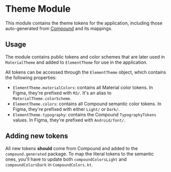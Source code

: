# Theme Module

This module contains the theme tokens for the application, including those auto-generated from [Compound](https://github.com/vector-im/compound-design-tokens)
and its mappings.

## Usage

The module contains public tokens and color schemes that are later used in `MaterialTheme` and added to `ElementTheme` for use in the application.

All tokens can be accessed through the `ElementTheme` object, which contains the following properties:

* `ElementTheme.materialColors`: contains all Material color tokens. In Figma, they're prefixed with `M3/`. It's an alias to `MaterialTheme.colorScheme`.
* `ElementTheme.colors`: contains all Compound semantic color tokens. In Figma, they're prefixed with either `Light/` or `Dark/`.
* `ElementTheme.typography`: contains the Compound `TypographyTokens` values. In Figma, they're prefixed with `Android/font/`.

## Adding new tokens

All new tokens **should** come from Compound and added to the `compound.generated` package. To map the literal tokens to the semantic ones, you'll have to
update both `compoundColorsLight` and `compoundColorsDark` in `CompoundColors.kt`.
